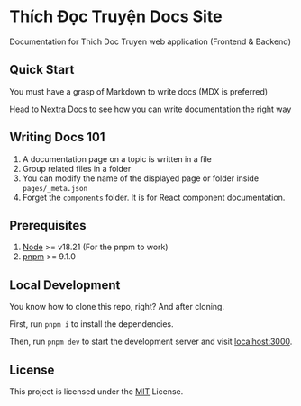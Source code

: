 # Thích Đọc Truyện Docs Site

Documentation for Thich Doc Truyen web application (Frontend & Backend)

## Quick Start

You must have a grasp of Markdown to write docs (MDX is preferred)

Head to [Nextra Docs](https://nextra.site/docs) to see how you can write documentation the right way

## Writing Docs 101

1. A documentation page on a topic is written in a file
2. Group related files in a folder
3. You can modify the name of the displayed page or folder inside `pages/_meta.json`
4. Forget the `components` folder. It is for React component documentation.

## Prerequisites

1. [Node](https://nodejs.org/en) >= v18.21 (For the pnpm to work)
2. [pnpm](https://pnpm.io/) >= 9.1.0

## Local Development

You know how to clone this repo, right? And after cloning.

First, run `pnpm i` to install the dependencies.

Then, run `pnpm dev` to start the development server and visit [localhost:3000](localhost:3000).

## License

This project is licensed under the [MIT](https://opensource.org/license/mit) License.

